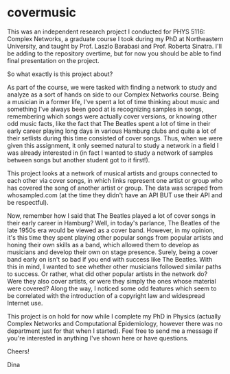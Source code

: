 # covermusic
This was an independent research project I conducted for PHYS 5116: Complex Networks, a graduate course I took during my PhD at Northeastern University, and taught by Prof. Laszlo Barabasi and Prof. Roberta Sinatra. I'll be adding to the repository overtime, but for now you should be able to find final presentation on the project.

So what exactly is this project about?

As part of the course, we were tasked with finding a network to study and analyze as a sort of hands on side to our Complex Networks course. Being a musician in a former life, I've spent a lot of time thinking about music and something I've always been good at is recognizing samples in songs, remembering which songs were actually cover versions, or knowing other odd music facts, like the fact that The Beatles spent a lot of time in their early career playing long days in various Hamburg clubs and quite a lot of their setlists during this time consisted of cover songs. Thus, when we were given this assignment, it only seemed natural to study a network in a field I was already interested in (in fact I wanted to study a network of samples between songs but another student got to it first!). 

This project looks at a network of musical artists and groups connected to each other via cover songs, in which links represent one artist or group who has covered the song of another artist or group. The data was scraped from whosampled.com (at the time they didn't have an API BUT use their API and be respectful). 

Now, remember how I said that The Beatles played a lot of cover songs in their early career in Hamburg? Well, in today's parlance, The Beatles of the late 1950s era would be viewed as a cover band. However, in my opinion, it's this time they spent playing other popular songs from popular artists and honing their own skills as a band, which allowed them to develop as musicians and develop their own on stage presence. Surely, being a cover band early on isn't so bad if you end with success like The Beatles. With this in mind, I wanted to see whether other musicians followed similar paths to success. Or rather, what did other popular artists in the network do? Were they also cover artists, or were they simply the ones whose material were covered? Along the way, I noticed some odd features which seem to be correlated with the introduction of a copyright law and widespread Internet use. 

This project is on hold for now while I complete my PhD in Physics (actually Complex Networks and Computational Epidemiology, however there was no department just for that when I started). Feel free to send me a message if you're interested in anything I've shown here or have questions. 



Cheers!

Dina
